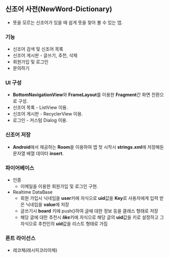 ## 신조어 사전(NewWord-Dictionary)
* 뜻을 모르는 신조어가 있을 때 쉽게 뜻을 찾아 볼 수 있는 앱.
### 기능
  * 신조어 검색 및 신조어 목록
  * 신조어 게시판 - 글쓰기, 추천, 삭제
  * 회원가입 및 로그인
  * 문의하기
### UI 구성
* **BottomNavigationView**와 **FrameLayout**를 이용한 **Fragment**간 화면 전환으로 구성.    
* 신조어 목록 - ListView 이용.   
* 신조어 게시판 - RecyclerView 이용.    
* 로그인 - 커스텀 Dialog 이용.
### 신조어 저장
* **Android**에서 제공하는 **Room**을 이용하여 앱 첫 시작시 **strings.xml**에 저장해둔 문자열 배열 데이터 **insert**.
### 파이어베이스
* 인증   
  * 이메일을 이용한 회원가입 및 로그인 구현.
* Realtime DataBase
  * 회원 가입시 닉네임을 **user**키에 자식으로 **uid**값을 **Key**로 사용자에게 입력 받은 닉네임을 **value**에 저장
  * 글쓰기시 **board** 키에 push()하여 글에 대한 정보 등을 클래스 형태로 저장
  * 해당 글에 대한 추천시 ***like***키에 자식으로 해당 글의 **uid**값을 키로 설정하고 그 자식으로 추천인의 **uid**값을 리스트 형태로 가짐
  
### 폰트 라이선스
* 레코체(레시피코리아체)
  
